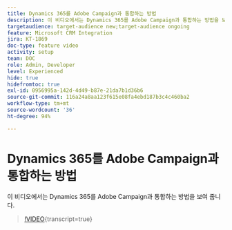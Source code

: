 ```yaml
---
title: Dynamics 365를 Adobe Campaign과 통합하는 방법
description: 이 비디오에서는 Dynamics 365를 Adobe Campaign과 통합하는 방법을 보여 줍니다.
targetaudience: target-audience new;target-audience ongoing
feature: Microsoft CRM Integration
jira: KT-1869
doc-type: feature video
activity: setup
team: DOC
role: Admin, Developer
level: Experienced
hide: true
hidefromtoc: true
exl-id: 0956995a-142d-4d49-b87e-21da7b1d36b6
source-git-commit: 116a24a8aa123f615e08fa4ebd187b3c4c460ba2
workflow-type: tm+mt
source-wordcount: '36'
ht-degree: 94%

---
```


# Dynamics 365를 Adobe Campaign과 통합하는 방법

이 비디오에서는 Dynamics 365를 Adobe Campaign과 통합하는 방법을 보여 줍니다.

>[!VIDEO](https://video.tv.adobe.com/v/23837?quality=12&learn=on){transcript=true}
